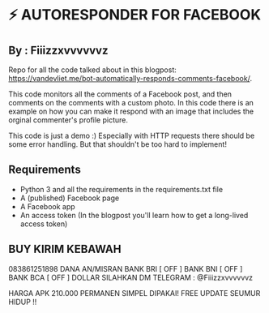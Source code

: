 
<h1>⚡ AUTORESPONDER FOR FACEBOOK</h1>

By : Fiiizzxvvvvvvz
----------


Repo for all the code talked about in this blogpost: https://vandevliet.me/bot-automatically-responds-comments-facebook/.

This code monitors all the comments of a Facebook post, and then comments on the comments with a custom photo.
In this code there is an example on how you can make it respond with an image that includes the orginal commenter's profile picture.

This code is just a demo :) Especially with HTTP requests there should be some error handling. But that shouldn't be too hard to implement!
## Requirements

- Python 3 and all the requirements in the requirements.txt file
- A (published) Facebook page
- A Facebook app
- An access token (In the blogpost you'll learn how to get a long-lived access token)

## BUY KIRIM KEBAWAH

083861251898 DANA AN/MISRAN
BANK BRI [ OFF ]
BANK BNI [ OFF ]
BANK BCA [ OFF ]
DOLLAR SILAHKAN DM TELEGRAM : @Fiiizzxvvvvvvz


HARGA APK 210.000 PERMANEN SIMPEL DIPAKAI!
FREE UPDATE SEUMUR HIDUP !!
